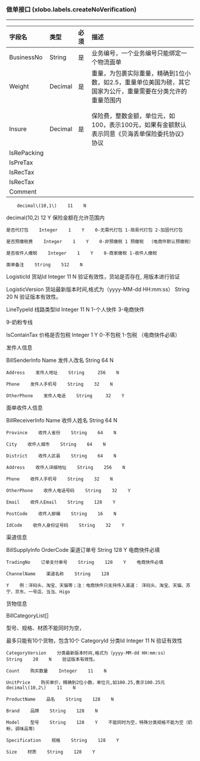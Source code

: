 ### 做单接口 \(xlobo.labels.createNoVerification\)

---

| 字段名 | 类型 | 必须 | 描述 |
| :--- | :--- | :--- | :--- |
| BusinessNo | String | 是 | 业务编号，一个业务编号只能绑定一个物流面单 |
| Weight | Decimal | 是 | 重量，为包裹实际重量，精确到1位小数，如2.5，重量单位美国为磅，其它国家为公斤，重量需要在分类允许的重量范围内 |
|  |  |  |  |
|  |  |  |  |
| Insure | Decimal | 是 | 保险费，整数金额，单位元，如100，表示100元，如果有金额默认表示同意《贝海丢单保险委托协议》协议 |
| IsRePacking |  |  |  |
| IsPreTax |  |  |  |
| IsRecTax |  |  |  |
| IsRecTax |  |  |  |
| Comment |  |  |  |

```
    decimal\(10,1\)    11    N    
```

decimal\(10,2\)    12    Y    保险金额在允许范围内

```
是否代打包    Integer    1    Y    0-无需代打包 1-简易代打包 2-加固代打包

是否预缴税费    Integer    1    Y    0-非预缴税 1 预缴税  （电商件默认预缴税）

是否收件人缴税    Integer    1    Y    0-商家缴税 1-收件人缴税

面单备注    String    512    N
```

LogisticId    货站Id    Integer    11    N    验证有效性，货站是否存在, 用版本进行验证

LogisticVersion    货站最新版本时间,格式为（yyyy-MM-dd HH:mm:ss）    String    20    N    验证版本有效性。

LineTypeId    线路类型Id    Integer    11    N    1-个人快件 3-电商快件

9-奶粉专线

IsContainTax    价格是否包税    Integer    1    Y    0-不包税 1-包税  （电商快件必填）

发件人信息

BillSenderInfo    Name    发件人改名    String     64    N

```
Address    发件人地址    String     256    N    

Phone    发件人手机号    String    32    N    

OtherPhone    发件人电话    String     32    Y
```

面单收件人信息

BillReceiverInfo    Name    收件人姓名    String    64    N

```
Province    收件人省份    String    64    N    

City    收件人城市    String    64    N    

District    收件人区县    String    64    N    

Address    收件人详细地址    String    256    N    

Phone    收件人手机号    String    32    N    

OtherPhone    收件人电话号码    String    32    Y    

Email    收件人Email    String    128    Y    

PostCode    收件人邮编    String    16    N    

IdCode    收件人身份证号码    String    32    Y
```

渠道信息

BillSupplyInfo    OrderCode    渠道订单号    String    128    Y    电商快件必填

```
TradingNo    订单支付单号    String    128    Y    电商快件必填

ChannelName    渠道名称    String    128

Y    例：洋码头、淘宝、天猫等；注：电商快件只支持传入渠道： 洋码头、淘宝、天猫、苏宁、京东、一号店、当当、Higo
```

货物信息

BillCategoryList\[\]

型号、规格、材质不能同时为空，

最多只能有10个货物，包含10个    CategoryId    分类Id    Integer    11    N    验证有效性

```
CategoryVersion    分类最新版本时间,格式为（yyyy-MM-dd HH:mm:ss）    String    20    N    验证版本有效性。

Count    购买数量    Integer    11    N    

UnitPrice    购买单价，精确到2位小数，单位元,如100.25,表示100.25元    decimal\(10,2\)    11    N    

ProductName    品名    String    128    N    

Brand    品牌    String    128    N    

Model    型号    String    128    Y    不能同时为空，特殊分类规格不能为空（奶粉，调味品等）

Specification    规格    String    128    Y    

Size    材质    String    128    Y
```



